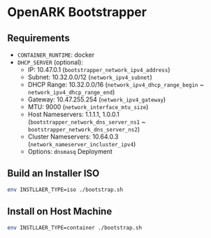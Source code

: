 # OpenARK Bootstrapper

## Requirements

- `CONTAINER_RUNTIME`: docker
- `DHCP_SERVER` (optional):
  - IP: 10.47.0.1 (`bootstrapper_network_ipv4_address`)
  - Subnet: 10.32.0.0/12 (`network_ipv4_subnet`)
  - DHCP Range: 10.32.0.0/16 (`network_ipv4_dhcp_range_begin` ~ `network_ipv4_dhcp_range_end`)
  - Gateway: 10.47.255.254 (`network_ipv4_gateway`)
  - MTU: 9000 (`network_interface_mtu_size`)
  - Host Nameservers: 1.1.1.1, 1.0.0.1 (`bootstrapper_network_dns_server_ns1` ~ `bootstrapper_network_dns_server_ns2`)
  - Cluster Nameservers: 10.64.0.3 (`network_nameserver_incluster_ipv4`)
  - Options: `dnsmasq` Deployment

## Build an Installer ISO

```bash
env INSTLLAER_TYPE=iso ./bootstrap.sh
```

## Install on Host Machine

```bash
env INSTLLAER_TYPE=container ./bootstrap.sh
```
